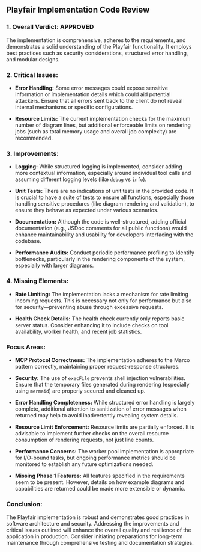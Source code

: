 ## Playfair Implementation Code Review

### 1. Overall Verdict: APPROVED
The implementation is comprehensive, adheres to the requirements, and demonstrates a solid understanding of the Playfair functionality. It employs best practices such as security considerations, structured error handling, and modular designs.

### 2. Critical Issues:
- **Error Handling:** Some error messages could expose sensitive information or implementation details which could aid potential attackers. Ensure that all errors sent back to the client do not reveal internal mechanisms or specific configurations.
  
- **Resource Limits:** The current implementation checks for the maximum number of diagram lines, but additional enforceable limits on rendering jobs (such as total memory usage and overall job complexity) are recommended.

### 3. Improvements:
- **Logging:** While structured logging is implemented, consider adding more contextual information, especially around individual tool calls and assuming different logging levels (like `debug` vs `info`).
  
- **Unit Tests:** There are no indications of unit tests in the provided code. It is crucial to have a suite of tests to ensure all functions, especially those handling sensitive procedures (like diagram rendering and validation), to ensure they behave as expected under various scenarios.

- **Documentation:** Although the code is well-structured, adding official documentation (e.g., JSDoc comments for all public functions) would enhance maintainability and usability for developers interfacing with the codebase.

- **Performance Audits:** Conduct periodic performance profiling to identify bottlenecks, particularly in the rendering components of the system, especially with larger diagrams.

### 4. Missing Elements:
- **Rate Limiting:** The implementation lacks a mechanism for rate limiting incoming requests. This is necessary not only for performance but also for security—preventing abuse through excessive requests.
  
- **Health Check Details:** The health check currently only reports basic server status. Consider enhancing it to include checks on tool availability, worker health, and recent job statistics.

### Focus Areas:
- **MCP Protocol Correctness:** The implementation adheres to the Marco pattern correctly, maintaining proper request-response structures.
  
- **Security:** The use of `execFile` prevents shell injection vulnerabilities. Ensure that the temporary files generated during rendering (especially using `mermaid`) are properly secured and cleaned up.

- **Error Handling Completeness:** While structured error handling is largely complete, additional attention to sanitization of error messages when returned may help to avoid inadvertently revealing system details.

- **Resource Limit Enforcement:** Resource limits are partially enforced. It is advisable to implement further checks on the overall resource consumption of rendering requests, not just line counts.

- **Performance Concerns:** The worker pool implementation is appropriate for I/O-bound tasks, but ongoing performance metrics should be monitored to establish any future optimizations needed.

- **Missing Phase 1 Features:** All features specified in the requirements seem to be present. However, details on how example diagrams and capabilities are returned could be made more extensible or dynamic.

### Conclusion:
The Playfair implementation is robust and demonstrates good practices in software architecture and security. Addressing the improvements and critical issues outlined will enhance the overall quality and resilience of the application in production. Consider initiating preparations for long-term maintenance through comprehensive testing and documentation strategies. 